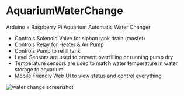 # AquariumWaterChange
Arduino + Raspberry Pi Aquarium Automatic Water Changer

* Controls Solenoid Valve for siphon tank drain (mosfet)
* Controls Relay for Heater & Air Pump
* Controls Pump to refill tank
* Level Sensors are used to prevent overfilling or running pump dry
* Temperature sensors are used to match water temperature in water storage to aquarium
* Mobile Friendly Web UI to view status and control everything

![water change screenshot](https://user-images.githubusercontent.com/3945391/92936633-ef052500-f40f-11ea-90f9-878e1fe5b54a.png)

